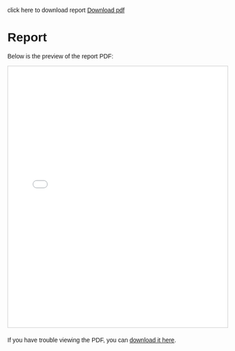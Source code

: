 click here to download report 
[Download pdf](EXAMPLE.pdf)
<!DOCTYPE html>
<html lang="en">
<head>
    <meta charset="UTF-8">
    <meta name="viewport" content="width=device-width, initial-scale=1.0">
    <title>Report</title>
    <style>
        body {
            font-family: Arial, sans-serif;
            margin: 20px;
        }
        .pdf-container {
            width: 100%;
            height: 600px; /* Adjust height as needed */
            border: 1px solid #ccc;
            overflow: hidden;
            margin-bottom: 20px;
        }
        iframe {
            width: 100%;
            height: 100%;
            border: none;
        }
    </style>
</head>
<body>

<h1>Report</h1>
<p>Below is the preview of the report PDF:</p>

<div class="pdf-container">
    <iframe src="example.pdf" allow="autoplay"></iframe>
</div>

<p>If you have trouble viewing the PDF, you can <a href="example.pdf" download>download it here</a>.</p>

</body>
</html>
